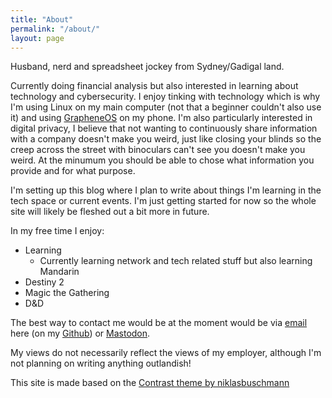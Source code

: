 ```yaml
---
title: "About"
permalink: "/about/"
layout: page
---
```


Husband, nerd and spreadsheet jockey from Sydney/Gadigal land.

Currently doing financial analysis but also interested in learning about technology and cybersecurity. I enjoy tinking with technology which is why I'm using Linux on my main computer (not that a beginner couldn't also use it) and using <a href="https://grapheneos.org/features">GrapheneOS</a> on my phone. I'm also particularly interested in digital privacy, I believe that not wanting to continuously share information with a company doesn't make you weird, just like closing your blinds so the creep across the street with binoculars can't see you doesn't make you weird. At the minumum you should be able to chose what information you provide and for what purpose.

I'm setting up this blog where I plan to write about things I'm learning in the tech space or current events. I'm just getting started for now so the whole site will likely be fleshed out a bit more in future.

In my free time I enjoy:
- Learning
  - Currently learning network and tech related stuff but also learning Mandarin
- Destiny 2
- Magic the Gathering
- D&D

The best way to contact me would be at the moment would be via [email](mailto:declan.watson@tuta.io) here (on my <a href="https://github.com/declan-watson">Github</a>) or <a href="https://infosec.exchange/@declan">Mastodon</a>.

My views do not necessarily reflect the views of my employer, although I'm not planning on writing anything outlandish!

This site is made based on the [Contrast theme by niklasbuschmann](https://github.com/niklasbuschmann/contrast)

